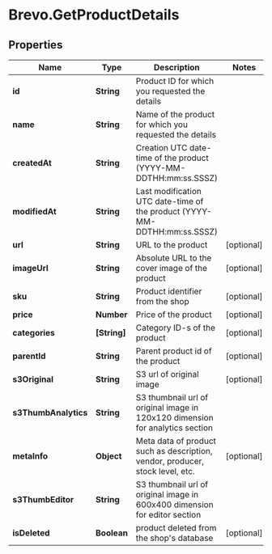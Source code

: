 # Brevo.GetProductDetails

## Properties
Name | Type | Description | Notes
------------ | ------------- | ------------- | -------------
**id** | **String** | Product ID for which you requested the details | 
**name** | **String** | Name of the product for which you requested the details | 
**createdAt** | **String** | Creation UTC date-time of the product (YYYY-MM-DDTHH:mm:ss.SSSZ) | 
**modifiedAt** | **String** | Last modification UTC date-time of the product (YYYY-MM-DDTHH:mm:ss.SSSZ) | 
**url** | **String** | URL to the product | [optional] 
**imageUrl** | **String** | Absolute URL to the cover image of the product | [optional] 
**sku** | **String** | Product identifier from the shop | [optional] 
**price** | **Number** | Price of the product | [optional] 
**categories** | **[String]** | Category ID-s of the product | [optional] 
**parentId** | **String** | Parent product id of the product | [optional] 
**s3Original** | **String** | S3 url of original image | [optional] 
**s3ThumbAnalytics** | **String** | S3 thumbnail url of original image in 120x120 dimension for analytics section | 
**metaInfo** | **Object** | Meta data of product such as description, vendor, producer, stock level, etc. | [optional] 
**s3ThumbEditor** | **String** | S3 thumbnail url of original image in 600x400 dimension for editor section | 
**isDeleted** | **Boolean** | product deleted from the shop's database | [optional] 


